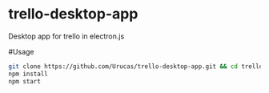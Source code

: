 # trello-desktop-app
Desktop app for trello in electron.js

#Usage
```bash
git clone https://github.com/Urucas/trello-desktop-app.git && cd trello-desktop-app
npm install
npm start
```
